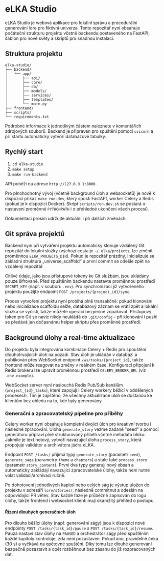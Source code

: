 # eLKA Studio

eLKA Studio je webová aplikace pro lokální správu a procedurální generování lore pro fiktivní univerza. Tento repozitář nyní obsahuje počáteční strukturu projektu včetně backendu postaveného na FastAPI, šablon pro nové světy a skriptů pro snadnou instalaci.

## Struktura projektu

```
elka-studio/
├── backend/
│   └── app/
│       ├── api/
│       ├── core/
│       ├── db/
│       ├── models/
│       ├── services/
│       ├── templates/
│       └── main.py
├── frontend/
├── scripts/
└── requirements.txt
```

Podrobné informace k jednotlivým částem naleznete v komentářích zdrojových souborů. Backend je připraven pro spuštění pomocí `uvicorn` a při startu automaticky vytvoří databázové tabulky.

## Rychlý start

1. `cd elka-studio`
2. `make setup`
3. `make run-backend`

API poběží na adrese `http://127.0.0.1:8000`.

Pro plnohodnotný vývoj (včetně background úloh a websocketů) je nově
k dispozici příkaz `make run-dev`, který spustí FastAPI, worker Celery a
Redis (pokud je k dispozici Docker). Skript `scripts/run-dev.sh` se postará
o nastavení proměnné `PYTHONPATH` i o přehledné ukončení všech procesů.

Dokumentaci prosím udržujte aktuální i při dalších změnách.

## Git správa projektů

Backend nyní při vytváření projektu automaticky klonuje vzdálený Git repozitář
do lokální složky (výchozí cesta je `~/.elka/projects`, lze změnit proměnnou
`ELKA_PROJECTS_DIR`). Pokud je repozitář prázdný, inicializuje se základní
struktura „universe_scaffold“ a první commit se odešle zpět na vzdálený
repozitář.

Citlivé údaje, jako jsou přístupové tokeny ke Git službám, jsou ukládány pouze
šifrovaně. Před spuštěním backendu nastavte proměnnou prostředí `SECRET_KEY`
(např. v souboru `.env`). Pro synchronizaci již vytvořeného projektu použijte
endpoint `POST /projects/{project_id}/sync`.

Proces vytvoření projektu nyní probíhá plně transakčně: pokud klonování nebo
inicializace scaffoldu selže, databázový záznam se vrátí zpět a lokální složka
se vyčistí, takže můžete operaci bezpečně zopakovat. Přístupový token pro Git
se navíc nikdy neukládá do `.git/config` – při klonování i pushi se předává
jen dočasnému helper skriptu přes proměnné prostředí.

## Background úlohy a real-time aktualizace

Do projektu byla integrována kombinace Celery + Redis pro spouštění
dlouhotrvajících úloh na pozadí. Stav úloh je ukládán v databázi a
publikován přes WebSocket endpoint `/ws/tasks/{project_id}`, takže
frontend může reagovat na změny v reálném čase. Konfiguraci připojení k
Redis brokeru lze upravit proměnnou prostředí `CELERY_BROKER_URL`
(viz `.env.example`).

WebSocket server nyní naslouchá Redis Pub/Sub kanálům (`project_{id}_tasks`),
které zapojují i Celery workery běžící v oddělených procesech. Tím je zajištěno,
že všechny aktualizace úloh se dostanou ke klientům bez ohledu na to, kde byly
generovány.

### Generační a zpracovatelský pipeline pro příběhy

Celery worker nyní obsahuje kompletní dvojici úloh pro kreativní tvorbu
i následné zpracování. Úloha `generate_story` vezme zadané "seed"
a pomocí generátoru připraví plně strukturovaný příběh včetně
metadata bloku. Jakmile je text hotový, vytvoří navazující úlohu
`process_story`, která propojuje validátor a archivátora jádra eLKA.

Endpoint `POST /tasks/` přijímá typy `generate_story` (parametr
`seed`), `generate_saga` (parametry `theme` a `chapters`) a stále také
`process_story` (parametr `story_content`). První dva typy generují
nový obsah a automaticky zakládají navazující zpracovatelské úlohy,
takže není nutné volat validaci/archivaci ručně.

Po dohotovení jednotlivých kapitol nebo celých ság je výstup uložen do
projektu v adresáři `lore/stories/`, následně commitnut a odeslán na
odpovídající PR větev. Stav každé fáze je průběžně zapisován do logu
úlohy, takže frontend i websocket klienti mají okamžitý přehled o
postupu.

#### Řízení dlouhých generačních úloh

Pro dlouho běžící úlohy (např. generování ságy) jsou k dispozici nové
endpointy `POST /tasks/{task_id}/pause` a `POST /tasks/{task_id}/resume`.
Pauza nastaví stav úlohy na `PAUSED` a orchestrátor ságy před
spuštěním každé kapitoly kontroluje, zda není pozastaven. Pokud ano,
pravidelně čeká (30 s) a vyčkává na opětovné spuštění. Díky tomu lze
dlouhé generování bezpečně pozastavit a opět rozběhnout bez zásahu do
již rozpracovaných dat.
